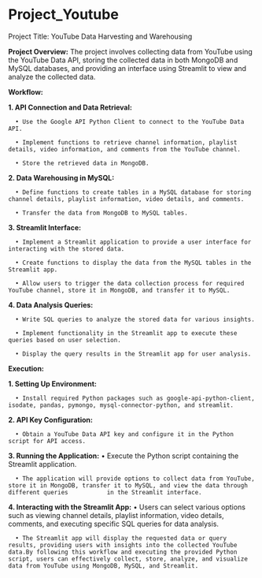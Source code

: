 # Project_Youtube
Project Title: YouTube Data Harvesting and Warehousing

**Project Overview:**
    The project involves collecting data from YouTube using the YouTube Data API, storing the collected data in both MongoDB and MySQL databases, and providing an   interface using Streamlit to view and analyze the collected data.

**Workflow:**

  **1.	API Connection and Data Retrieval:**
  
      •	Use the Google API Python Client to connect to the YouTube Data API.
      
      •	Implement functions to retrieve channel information, playlist details, video information, and comments from the YouTube channel.
      
      •	Store the retrieved data in MongoDB.
      
  **2.	Data Warehousing in MySQL:**
  
      •	Define functions to create tables in a MySQL database for storing channel details, playlist information, video details, and comments.
      
      •	Transfer the data from MongoDB to MySQL tables.
      
  **3.	Streamlit Interface:**
  
      •	Implement a Streamlit application to provide a user interface for interacting with the stored data.
      
      •	Create functions to display the data from the MySQL tables in the Streamlit app.
      
      •	Allow users to trigger the data collection process for required YouTube channel, store it in MongoDB, and transfer it to MySQL.
      
      
  **4.	Data Analysis Queries:**
  
      •	Write SQL queries to analyze the stored data for various insights.
      
      •	Implement functionality in the Streamlit app to execute these queries based on user selection.
      
      •	Display the query results in the Streamlit app for user analysis.
      
**Execution:**

  **1.	Setting Up Environment:**
  
      •	Install required Python packages such as google-api-python-client, isodate, pandas, pymongo, mysql-connector-python, and streamlit.
      
  **2.	API Key Configuration:**
  
      •	Obtain a YouTube Data API key and configure it in the Python script for API access.
      
  **3.	Running the Application:**
      •	Execute the Python script containing the Streamlit application.
      
      •	The application will provide options to collect data from YouTube, store it in MongoDB, transfer it to MySQL, and view the data through different queries           in the Streamlit interface.
      
  **4.	Interacting with the Streamlit App:**
      •	Users can select various options such as viewing channel details, playlist information, video details, comments, and executing specific SQL queries for           data analysis.
      
      •	The Streamlit app will display the requested data or query results, providing users with insights into the collected YouTube data.By following this workflow and executing the provided Python script, users can effectively collect, store, analyze, and visualize data from YouTube using MongoDB, MySQL, and Streamlit.


